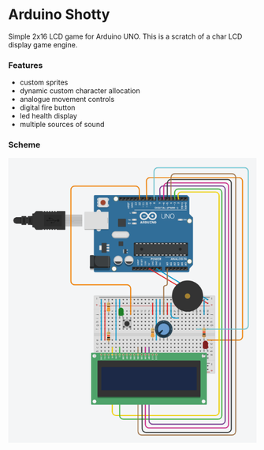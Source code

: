 # Arduino Shotty

Simple 2x16 LCD game for Arduino UNO.
This is a scratch of a char LCD display game engine.

### Features
- custom sprites
- dynamic custom character allocation
- analogue movement controls
- digital fire button
- led health display
- multiple sources of sound

### Scheme

![GitHub Logo](/docs/scheme.png)
